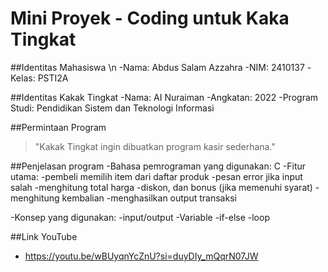 # Mini Proyek - Coding untuk Kaka Tingkat

##Identitas  Mahasiswa \n
-Nama: Abdus Salam Azzahra
-NIM: 2410137
-Kelas: PSTI2A

##Identitas Kakak Tingkat
-Nama: AI Nuraiman
-Angkatan: 2022
-Program Studi: Pendidikan Sistem dan Teknologi Informasi

##Permintaan Program
>"Kakak Tingkat ingin dibuatkan program kasir sederhana."

##Penjelasan program
-Bahasa pemrograman yang digunakan: C
-Fitur utama: 
 -pembeli  memilih item dari daftar  produk
 -pesan error jika input salah
 -menghitung total harga
 -diskon, dan bonus (jika memenuhi syarat)
 -menghitung kembalian
 -menghasilkan output  transaksi

-Konsep yang digunakan:
 -input/output
 -Variable
 -if-else
 -loop

##Link YouTube
- https://youtu.be/wBUyqnYcZnU?si=duyDIy_mQqrN07JW
